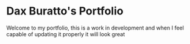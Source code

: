 # Dax Buratto's Portfolio

Welcome to my portfolio, this is a work in development and when I feel capable of updating it properly it will look great
